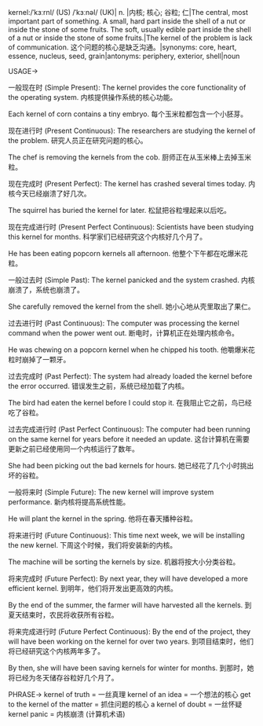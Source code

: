 kernel:/ˈkɜːrnl/ (US) /ˈkɜːnəl/ (UK)| n. |内核; 核心;  谷粒; 仁|The central, most important part of something.  A small, hard part inside the shell of a nut or inside the stone of some fruits. The soft, usually edible part inside the shell of a nut or inside the stone of some fruits.|The kernel of the problem is lack of communication. 这个问题的核心是缺乏沟通。|synonyms: core, heart, essence, nucleus, seed, grain|antonyms: periphery, exterior, shell|noun


USAGE->

一般现在时 (Simple Present):
The kernel provides the core functionality of the operating system.  内核提供操作系统的核心功能。

Each kernel of corn contains a tiny embryo.  每个玉米粒都包含一个小胚芽。


现在进行时 (Present Continuous):
The researchers are studying the kernel of the problem. 研究人员正在研究问题的核心。

The chef is removing the kernels from the cob. 厨师正在从玉米棒上去掉玉米粒。


现在完成时 (Present Perfect):
The kernel has crashed several times today. 内核今天已经崩溃了好几次。

The squirrel has buried the kernel for later. 松鼠把谷粒埋起来以后吃。


现在完成进行时 (Present Perfect Continuous):
Scientists have been studying this kernel for months. 科学家们已经研究这个内核好几个月了。

He has been eating popcorn kernels all afternoon. 他整个下午都在吃爆米花粒。


一般过去时 (Simple Past):
The kernel panicked and the system crashed.  内核崩溃了，系统也崩溃了。

She carefully removed the kernel from the shell. 她小心地从壳里取出了果仁。


过去进行时 (Past Continuous):
The computer was processing the kernel command when the power went out.  断电时，计算机正在处理内核命令。

He was chewing on a popcorn kernel when he chipped his tooth.  他嚼爆米花粒时崩掉了一颗牙。


过去完成时 (Past Perfect):
The system had already loaded the kernel before the error occurred. 错误发生之前，系统已经加载了内核。

The bird had eaten the kernel before I could stop it.  在我阻止它之前，鸟已经吃了谷粒。


过去完成进行时 (Past Perfect Continuous):
The computer had been running on the same kernel for years before it needed an update. 这台计算机在需要更新之前已经使用同一个内核运行了数年。

She had been picking out the bad kernels for hours. 她已经花了几个小时挑出坏的谷粒。


一般将来时 (Simple Future):
The new kernel will improve system performance. 新内核将提高系统性能。

He will plant the kernel in the spring. 他将在春天播种谷粒。


将来进行时 (Future Continuous):
This time next week, we will be installing the new kernel. 下周这个时候，我们将安装新的内核。

The machine will be sorting the kernels by size. 机器将按大小分类谷粒。


将来完成时 (Future Perfect):
By next year, they will have developed a more efficient kernel. 到明年，他们将开发出更高效的内核。

By the end of the summer, the farmer will have harvested all the kernels. 到夏天结束时，农民将收获所有谷粒。


将来完成进行时 (Future Perfect Continuous):
By the end of the project, they will have been working on the kernel for over two years. 到项目结束时，他们将已经研究这个内核两年多了。

By then, she will have been saving kernels for winter for months. 到那时，她将已经为冬天储存谷粒好几个月了。



PHRASE->
kernel of truth = 一丝真理
kernel of an idea = 一个想法的核心
get to the kernel of the matter = 抓住问题的核心
a kernel of doubt = 一丝怀疑
kernel panic = 内核崩溃 (计算机术语)
